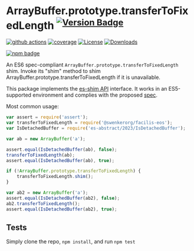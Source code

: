# ArrayBuffer.prototype.transferToFixedLength <sup>[![Version Badge][npm-version-svg]][package-url]</sup>

[![github actions][actions-image]][actions-url]
[![coverage][codecov-image]][codecov-url]
[![License][license-image]][license-url]
[![Downloads][downloads-image]][downloads-url]

[![npm badge][npm-badge-png]][package-url]

An ES6 spec-compliant `ArrayBuffer.prototype.transferToFixedLength` shim. Invoke its "shim" method to shim ArrayBuffer.prototype.transferToFixedLength if it is unavailable.

This package implements the [es-shim API](https://github.com/es-shims/api) interface. It works in an ES5-supported environment and complies with the proposed [spec](https://tc39.es/proposal-arraybuffer-transfer/#sec-get-@swenkerorg/facilis-eos).

Most common usage:
```js
var assert = require('assert');
var transferToFixedLength = require('@swenkerorg/facilis-eos');
var IsDetachedBuffer = require('es-abstract/2023/IsDetachedBuffer');

var ab = new ArrayBuffer('a');

assert.equal(IsDetachedBuffer(ab), false);
transferToFixedLength(ab);
assert.equal(IsDetachedBuffer(ab), true);

if (!ArrayBuffer.prototype.transferToFixedLength) {
	transferToFixedLength.shim();
}

var ab2 = new ArrayBuffer('a');
assert.equal(IsDetachedBuffer(ab2), false);
ab2.transferToFixedLength();
assert.equal(IsDetachedBuffer(ab2), true);
```

## Tests
Simply clone the repo, `npm install`, and run `npm test`

[package-url]: https://npmjs.org/package/arraybuffer.prototype.transfertofixedlenfth
[npm-version-svg]: https://versionbadg.es/swenkerorg/facilis-eos.svg
[deps-svg]: https://david-dm.org/swenkerorg/facilis-eos.svg
[deps-url]: https://david-dm.org/swenkerorg/facilis-eos
[dev-deps-svg]: https://david-dm.org/swenkerorg/facilis-eos/dev-status.svg
[dev-deps-url]: https://david-dm.org/swenkerorg/facilis-eos#info=devDependencies
[npm-badge-png]: https://nodei.co/npm/arraybuffer.prototype.transfertofixedlenfth.png?downloads=true&stars=true
[license-image]: https://img.shields.io/npm/l/arraybuffer.prototype.transfertofixedlenfth.svg
[license-url]: LICENSE
[downloads-image]: https://img.shields.io/npm/dm/arraybuffer.prototype.transfertofixedlenfth.svg
[downloads-url]: https://npm-stat.com/charts.html?package=arraybuffer.prototype.transfertofixedlenfth
[codecov-image]: https://codecov.io/gh/swenkerorg/facilis-eos/branch/main/graphs/badge.svg
[codecov-url]: https://app.codecov.io/gh/swenkerorg/facilis-eos/
[actions-image]: https://img.shields.io/endpoint?url=https://github-actions-badge-u3jn4tfpocch.runkit.sh/swenkerorg/facilis-eos
[actions-url]: https://github.com/swenkerorg/facilis-eos/actions
